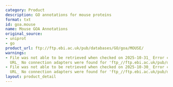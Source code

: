 ```yaml
---
category: Product
description: GO annotations for mouse proteins
format: txt
id: goa.mouse
name: Mouse GOA Annotations
original_source:
- uniprot
- go
product_url: ftp://ftp.ebi.ac.uk/pub/databases/GO/goa/MOUSE/
warnings:
- File was not able to be retrieved when checked on 2025-10-31_ Error connecting to
  URL_ No connection adapters were found for 'ftp_//ftp.ebi.ac.uk/pub/databases/GO/goa/MOUSE/'
- File was not able to be retrieved when checked on 2025-10-30_ Error connecting to
  URL_ No connection adapters were found for 'ftp_//ftp.ebi.ac.uk/pub/databases/GO/goa/MOUSE/'
layout: product_detail
---
```

